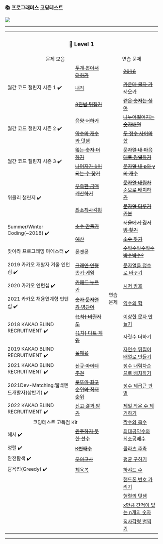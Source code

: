 ### 📚 [프로그래머스](https://programmers.co.kr/) 코딩테스트

<a href="https://lunar-nickel-dbc.notion.site/CordingTest-5831ea078b0d4ec28719e0517de6b54f"><img src="https://img.shields.io/badge/CodingTest-ffffff?style=flat-square&logo=notion&logoColor=black"/></a>
* * *

<table>
    <tr>
        <td colspan="4" align="center"><h3>🐣 Level 1</h3></td>
    </tr>
    <tr> 
        <td colspan="2" align="center">문제 모음</td>
        <td colspan="2" align="center">연습 문제</td>
    </tr>
<!--  line 1 v-->
    <tr>
        <td rowspan="3">월간 코드 챌린지 시즌 1 ✔️</td>
        <td><a href="https://github.com/yeojin822/algorithm-study/blob/main/src/main/java/%EB%91%90%EA%B0%9C%EB%BD%91%EC%95%84%EC%84%9C%EB%8D%94%ED%95%98%EA%B8%B0/Sum.java">
        <del>두개 뽑아서 더하기</del></a></td>
        <td rowspan="30" align="center">연습 문제 </td>
        <td><a href="https://github.com/yeojin822/algorithm-study/blob/main/src/main/java/%EC%9D%B4%EA%B3%B5%EC%9D%BC%EC%9C%A1/TwoThousandSixteen.java">
        <del>2016</del></a></td>
    </tr>
<!--  line 2 v-->
    <tr>
        <td><a href="https://github.com/yeojin822/algorithm-study/blob/main/src/main/java/%EB%82%B4%EC%A0%81/DotProduct.java">
        <del>내적</del></a></td>
        <td><a href="https://github.com/yeojin822/algorithm-study/blob/main/src/main/java/%EA%B0%80%EC%9A%B4%EB%8D%B0%EA%B8%80%EC%9E%90%EA%B0%80%EC%A0%B8%EC%98%A4%EA%B8%B0/MidLetter.java">
        <del>가운데 글자 가져오기</del></a></td>
    </tr>
<!--  line 3 v-->
    <tr>
        <td><a href="https://github.com/yeojin822/algorithm-study/blob/main/src/main/java/%EC%82%BC%EC%A7%84%EB%B2%95%EB%92%A4%EC%A7%91%EA%B8%B0/Ternary.java">
        <del>3진법 뒤집기</del></a></td>
        <td><a href="https://github.com/yeojin822/algorithm-study/blob/main/src/main/java/%EA%B0%99%EC%9D%80%EC%88%AB%EC%9E%90%EB%8A%94%EC%8B%AB%EC%96%B4/EqNum.java">
        <del>같은 숫자는 싫어</del></a></td>
    </tr>
<!-- line 4 v -->
    <tr>
        <td rowspan="2">월간 코드 챌린지 시즌 2 ✔️</td>
        <td><a href="https://github.com/yeojin822/algorithm-study/blob/main/src/main/java/%EC%9D%8C%EC%96%91%EB%8D%94%ED%95%98%EA%B8%B0/Add.java">
        <del>음양 더하기</del></a></td>
        <td><a href="https://github.com/yeojin822/algorithm-study/blob/main/src/main/java/%EB%82%98%EB%88%84%EC%96%B4%EB%96%A8%EC%96%B4%EC%A7%80%EB%8A%94%EC%88%AB%EC%9E%90%EB%B0%B0%EC%97%B4/NumArray.java">
        <del>나누어떨어지는 숫자배열</del></a></td>
    </tr>
<!-- line 5  v-->
    <tr>
        <td><a href="https://github.com/yeojin822/algorithm-study/blob/main/src/main/java/%EC%95%BD%EC%88%98%EC%9D%98%EA%B0%9C%EC%88%98%EC%99%80%EB%8D%A7%EC%85%88/Divisor.java">
        <del>약수의 개수와 덧셈</del></a></td>
        <td><a href="https://github.com/yeojin822/algorithm-study/blob/main/src/main/java/%EB%91%90%EC%A0%95%EC%88%98%EC%82%AC%EC%9D%B4%EC%9D%98%ED%95%A9/NumSum.java">
        <del>두 정수 사이의 합</del></a></td>
    </tr>
 <!-- line 6  v-->
    <tr>
        <td rowspan="2">월간 코드 챌린지 시즌 3 ✔️</td>
        <td><a href="https://github.com/yeojin822/algorithm-study/blob/main/src/main/java/%EC%97%86%EB%8A%94%EC%88%AB%EC%9E%90%EB%8D%94%ED%95%98%EA%B8%B0/NumAdd.java">
        <del>없는 숫자 더하기</del></a></td>
        <td><a href="https://github.com/yeojin822/algorithm-study/blob/main/src/main/java/%EB%AC%B8%EC%9E%90%EC%97%B4%EB%82%B4%EB%A7%98%EB%8C%80%EB%A1%9C%EC%A0%95%EB%A0%AC%ED%95%98%EA%B8%B0/ArraySort.java">
        <del>문자열 내 마음대로 정렬하기</del></a></td>
    </tr>
 <!-- line 7 v -->     
    <tr>
        <td><a href="https://github.com/yeojin822/algorithm-study/blob/main/src/main/java/%EB%82%98%EB%A8%B8%EC%A7%80%EA%B0%801%EC%9D%B4%EB%90%98%EB%8A%94%EC%88%98%EC%B0%BE%EA%B8%B0/findOne.java">
        <del>나머지가 1이 되는 수 찾기</del></a></td>
        <td><a href="https://github.com/yeojin822/algorithm-study/blob/main/src/main/java/%EB%AC%B8%EC%9E%90%EC%97%B4%EB%82%B4p%EC%99%80y%EC%9D%98%EA%B0%9C%EC%88%98/CountPY.java">
        <del>문자열 내 p와 y의 개수</del></a></td>
    </tr>
 <!-- line 8 v -->     
    <tr>
        <td rowspan="2">위클리 챌린지 ✔️</td>
        <td><a href="https://github.com/yeojin822/algorithm-study/blob/main/src/main/java/%EB%B6%80%EC%A1%B1%ED%95%9C%EA%B8%88%EC%95%A1%EA%B3%84%EC%82%B0%ED%95%98%EA%B8%B0/Cal.java">
        <del>부족한 금액 계산하기</del></a></td>
        <td><a href="https://github.com/yeojin822/algorithm-study/blob/main/src/main/java/%EB%AC%B8%EC%9E%90%EC%97%B4%EB%82%B4%EB%A6%BC%EC%B0%A8%EC%88%9C%EC%9C%BC%EB%A1%9C%EB%B0%B0%EC%B9%98%ED%95%98%EA%B8%B0/StringReverse.java">
        <del>문자열 내림차순으로 배치하기</del></a></td>
    </tr>
<!-- line 9 v -->      
    <tr>
        <td><a href="https://github.com/yeojin822/algorithm-study/blob/main/src/main/java/%EC%B5%9C%EC%86%8C%EC%A7%81%EC%82%AC%EA%B0%81%ED%98%95/Rectangle.java">
        <del>최소직사각형</del></a></td>
        <td><a href="https://github.com/yeojin822/algorithm-study/blob/main/src/main/java/%EB%AC%B8%EC%9E%90%EC%97%B4%EB%8B%A4%EB%A3%A8%EA%B8%B0%EA%B8%B0%EB%B3%B8/StringBasic.java">
        <del>문자열 다루기 기본</del></a></td>
    </tr>
<!-- line 10 v -->      
    <tr>
        <td rowspan="2">Summer/Winter Coding(~2018) ✔️</td>
        <td><a href="https://github.com/yeojin822/algorithm-study/blob/main/src/main/java/%EC%86%8C%EC%88%98%EB%A7%8C%EB%93%A4%EA%B8%B0/Decimal.java">
        <del>소수 만들기</del></a></td>
        <td><a href="https://github.com/yeojin822/algorithm-study/blob/main/src/main/java/%EC%84%9C%EC%9A%B8%EC%97%90%EC%84%9C%EA%B9%80%EC%84%9C%EB%B0%A9%EC%B0%BE%EA%B8%B0/FindKim.java">
        <del>서울에서 김서방 찾기</del></a></td>
    </tr>
<!-- line 11  -->      
    <tr>
        <td><a href="https://github.com/yeojin822/algorithm-study/blob/main/src/main/java/%EC%98%88%EC%82%B0/Budget.java">
        <del>예산</del></a></td>
        <td><a href="https://github.com/yeojin822/algorithm-study/blob/main/src/main/java/%EC%86%8C%EC%88%98%EC%B0%BE%EA%B8%B0/FindDecimal.java">
        <del>소수 찾기</del></a></td>
    </tr>
<!-- line 12  -->      
    <tr>
        <td>찾아라 프로그래밍 마에스터 ✔️</td>
        <td><a href="https://github.com/yeojin822/algorithm-study/blob/main/src/main/java/%ED%8F%B0%EC%BC%93%EB%AA%AC/Phone.java">
        <del>폰켓몬</del></a></td>
        <td><a href="https://github.com/yeojin822/algorithm-study/blob/main/src/main/java/%EC%88%98%EB%B0%95%EC%88%98%EB%B0%95%EC%88%98%EB%B0%95%EC%88%98%EB%B0%95%EC%88%98%EB%B0%95%EC%88%98/Subark.java">
        <del>수박수박수박수박수박수?</del></a></td>
    </tr>
<!-- line 13  -->      
    <tr>
        <td>2019 카카오 개발자 겨울 인턴십 ✔️</td>
        <td><a href="https://github.com/yeojin822/algorithm-study/blob/main/src/main/java/%ED%81%AC%EB%A0%88%EC%9D%B8%EC%9D%B8%ED%98%95%EB%BD%91%EA%B8%B0%EA%B2%8C%EC%9E%84/Crane.java">
        <del>크레인 인형뽑기 게임</del></a></td>
        <td><a href="#">
        문자열을 정수로 바꾸기</a></td>
    </tr>
<!-- line 14  -->      
    <tr>
        <td>2020 카카오 인턴십 ✔️</td>
        <td><a href="https://github.com/yeojin822/algorithm-study/blob/main/src/main/java/%ED%82%A4%ED%8C%A8%EB%93%9C%EB%88%84%EB%A5%B4%EA%B8%B0/Keypad.java">
        <del>키패드 누르기</del></a></td>
        <td><a href="#">
        시저 암호</a></td>
    </tr>
<!-- line 15  -->      
    <tr>
        <td>2021 카카오 채용연계형 인턴십 ✔️</td>
        <td><a href="https://github.com/yeojin822/algorithm-study/blob/main/src/main/java/%EC%88%AB%EC%9E%90%EB%AC%B8%EC%9E%90%EC%97%B4%EA%B3%BC%EC%98%81%EB%8B%A8%EC%96%B4/NumAndString.java">
        <del>숫자 문자열과 영단어</del></a></td>
        <td><a href="#">
        약수의 합</a></td>
    </tr>
<!-- line 16  -->      
    <tr>
        <td rowspan="2">2018 KAKAO BLIND RECRUITMENT ✔️</td>
        <td><a href="https://github.com/yeojin822/algorithm-study/blob/main/src/main/java/%EC%9D%BC%EC%B0%A8%EB%B9%84%EB%B0%80%EC%A7%80%EB%8F%84/FirstMap.java">
        <del>[1차] 비밀지도</del></a></td>
        <td><a href="#">
        이상한 문자 만들기</a></td>
    </tr>
<!-- line 17  -->      
    <tr>
        <td><a href="https://github.com/yeojin822/algorithm-study/blob/main/src/main/java/%EC%9D%BC%EC%B0%A8%EB%8B%A4%ED%8A%B8%EA%B2%8C%EC%9E%84/Dart.java">
        <del>[1차] 다트 게임</del></a></td>
        <td><a href="#">
        자릿수 더하기</a></td>
    </tr>
<!-- line 18  -->      
    <tr>
        <td>2019 KAKAO BLIND RECRUITMENT ✔️</td>
        <td><a href="https://github.com/yeojin822/algorithm-study/blob/main/src/main/java/%EC%8B%A4%ED%8C%A8%EC%9C%A8/Fail.java">
        <del>실패율</del></a></td>
        <td><a href="#">
        자연수 뒤집어 배열로 만들기</a></td>
    </tr>
 <!-- line 19  -->     
    <tr>
        <td>2021 KAKAO BLIND RECRUITMENT ✔️</td>
        <td><a href="https://github.com/yeojin822/algorithm-study/blob/main/src/main/java/%EC%8B%A0%EA%B7%9C%EC%95%84%EC%9D%B4%EB%94%94%EC%B6%94%EC%B2%9C/newId.java">
        <del>신규 아이디 추천</del></a></td>
        <td><a href="#">
        정수 내림차순으로 배치하기</a></td>
    </tr>
<!-- line 20  -->      
    <tr>
        <td>2021Dev-Matching:웹백엔드개발자(상반기) ✔️</td>
        <td><a href="https://github.com/yeojin822/algorithm-study/blob/main/src/main/java/%EB%A1%9C%EB%98%90%EC%9D%98%EC%B5%9C%EA%B3%A0%EC%88%9C%EC%9C%84%EC%99%80%EC%B5%9C%EC%A0%80%EC%88%9C%EC%9C%84/Lotto.java">
        <del>로또의 최고 순위와 최저 순위</del></a></td>
        <td><a href="#">
        정수 제곱근 판별</a></td>
    </tr>
<!-- line 21  -->      
    <tr>
        <td>2022 KAKAO BLIND RECRUITMENT ✔️</td>
        <td><a href="https://github.com/yeojin822/algorithm-study/blob/main/src/main/java/%EC%8B%A0%EA%B3%A0%EA%B2%B0%EA%B3%BC%EB%B0%9B%EA%B8%B0/Result.java">
        <del>신고 결과 받기</del></a></td>
        <td><a href="#">
        제일 작은 수 제거하기</a></td>
    </tr>
<!-- line 22  --> 
    <tr> 
        <td colspan="2" align="center">코딩테스트 고득점 Kit</td>
        <td><a href="#">
        짝수와 홀수</a></td>
    </tr>
<!-- line 23  --> 
    <tr>
        <td>해시  ✔️</td>
        <td><a href="https://github.com/yeojin822/algorithm-study/blob/main/src/main/java/%EC%99%84%EC%A3%BC%ED%95%98%EC%A7%80%EB%AA%BB%ED%95%9C%EC%84%A0%EC%88%98/Unfinished.java">
        <del>완주하지 못한 선수</del></a></td> 
        <td><a href="#">
        최대공약수와 최소공배수</a></td>
    </tr>
<!-- line 24  --> 
    <tr>
        <td>정렬  ✔️</td>
        <td><a href="https://github.com/yeojin822/algorithm-study/blob/main/src/main/java/K%EB%B2%88%EC%A7%B8%EC%88%98/NumK.java">
        <del>K번째수</del></a></td>
        <td><a href="#">
        콜라츠 추측</a></td>
    </tr>
<!-- line 25  --> 
    <tr>
        <td>완전탐색 ✔️</td>
        <td><a href="https://github.com/yeojin822/algorithm-study/blob/main/src/main/java/%EB%AA%A8%EC%9D%98%EA%B3%A0%EC%82%AC/Exam.java">
        <del>모의고사</del></a></td>
        <td><a href="#">
        평균 구하기</a></td>
    </tr>
<!-- line 26  --> 
    <tr>
        <td>탐욕법(Greedy) ✔️</td>
        <td><a href="https://github.com/yeojin822/algorithm-study/blob/main/src/main/java/%ED%83%90%EC%9A%95%EB%B2%95/Greedy.java">
        <del>체육복</del></a></td>
        <td><a href="#">
        하샤드 수</a></td>
    </tr>
<!-- line 27  --> 
    <tr>
        <td>️</td>
        <td></td>
        <td><a href="#">
        핸드폰 번호 가리기</a></td>
    </tr>
<!-- line 28  --> 
    <tr>
        <td>️</td>
        <td></td>
        <td><a href="#">
        행렬의 덧셈</a></td>
    </tr>
<!-- line 29  --> 
    <tr>
        <td>️</td>
        <td></td>
        <td><a href="#">
        x만큼 간격이 있는 n개의 숫자</a></td>
    </tr>
<!-- line 30  --> 
    <tr>
        <td>️</td>
        <td></td>
        <td><a href="#">
        직사각형 별찍기</a></td>
    </tr>

</table>



* * * 
